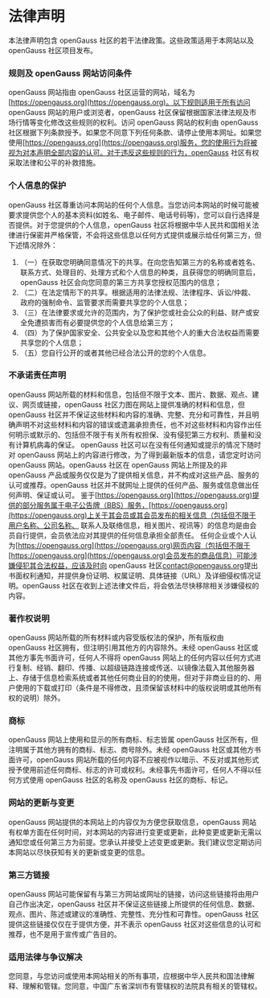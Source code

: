 
# 法律声明


本法律声明包含 openGauss 社区的若干法律政策。这些政策适用于本网站以及 openGauss 社区项目发布。

### 规则及 openGauss 网站访问条件

openGauss 网站指由 openGauss 社区运营的网站，域名为[https://opengauss.org](https://opengauss.org)。以下规则适用于所有访问 openGauss 网站的用户或浏览者，openGauss 社区保留根据国家法律法规及市场行情等变化修改这些规则的权利。访问 openGauss 网站的权利由 openGauss 社区根据下列条款授予。如果您不同意下列任何条款、请停止使用本网址。如果您使用[https://opengauss.org](https://opengauss.org)服务，您的使用行为将被视为对本声明全部内容的认可。对于违反这些规则的行为，openGauss 社区有权采取法律和公平的补救措施。

### 个人信息的保护

openGauss 社区尊重访问本网站的任何个人信息。当您访问本网站的时候可能被要求提供您个人的基本资料(如姓名、电子邮件、电话号码等)，您可以自行选择是否提供。对于您提供的个人信息，openGauss 社区将根据中华人民共和国相关法律进行保密并严格保管，不会将这些信息以任何方式提供或展示给任何第三方，但下述情况除外：

1. （一）在获取您明确同意情况下的共享。在向您告知第三方的名称或者姓名、联系方式、处理目的、处理方式和个人信息的种类，且获得您的明确同意后，openGauss 社区会向您同意的第三方共享您授权范围内的信息；
2. （二）在法定情形下的共享。根据适用的法律法规、法律程序、诉讼/仲裁、政府的强制命令、监管要求而需要共享您的个人信息；
3. （三）在法律要求或允许的范围内，为了保护您或社会公众的利益、财产或安全免遭损害而有必要提供您的个人信息给第三方；
4. （四）为了保护国家安全、公共安全以及您和其他个人的重大合法权益而需要共享您的个人信息；
5. （五）您自行公开的或者其他已经合法公开的您的个人信息。

### 不承诺责任声明

openGauss 网站所载的材料和信息，包括但不限于文本、图片、数据、观点、建议、网页或链接，openGauss 社区力图在网站上提供准确的材料和信息，但 openGauss 社区并不保证这些材料和内容的准确、完整、充分和可靠性，并且明确声明不对这些材料和内容的错误或遗漏承担责任，也不对这些材料和内容作出任何明示或默示的、包括但不限于有关所有权担保、没有侵犯第三方权利、质量和没有计算机病毒的保证。
openGauss 社区可以在没有任何通知或提示的情况下随时对 openGauss 网站上的内容进行修改，为了得到最新版本的信息，请您定时访问 openGauss 网站。openGauss 社区在 openGauss 网站上所提及的非 openGauss 产品或服务仅仅是为了提供相关信息，并不构成对这些产品、服务的认可或推荐。openGauss 社区并不就网址上提供的任何产品、服务或信息做出任何声明、保证或认可。
鉴于[https://opengauss.org](https://opengauss.org)提供的部分服务属于电子公告牌（BBS）服务，[https://opengauss.org](https://opengauss.org)上关于其会员或其会员发布的相关信息（包括但不限于用户名称、公司名称、 联系人及联络信息，相关图片、视讯等）的信息均是由会员自行提供，会员依法应对其提供的任何信息承担全部责任。
任何企业或个人认为[https://opengauss.org](https://opengauss.org)网页内容（包括但不限于[https://opengauss.org](https://opengauss.org)会员发布的商品信息）可能涉嫌侵犯其合法权益，应该及时向 openGauss 社区[contact@opengauss.org](mailto:contact@opengauss.org)提出书面权利通知，并提供身份证明、权属证明、具体链接（URL）及详细侵权情况证明。openGauss 社区在收到上述法律文件后，将会依法尽快移除相关涉嫌侵权的内容。

### 著作权说明

openGauss 网站所载的所有材料或内容受版权法的保护，所有版权由 openGauss 社区拥有，但注明引用其他方的内容除外。未经 openGauss 社区或其他方事先书面许可，任何人不得将 openGauss 网站上的任何内容以任何方式进行复制、经销、翻印、传播、以超级链路连接或传送、以镜像法载入其他服务器上、存储于信息检索系统或者其他任何商业目的的使用，但对于非商业目的的、用户使用的下载或打印（条件是不得修改，且须保留该材料中的版权说明或其他所有权的说明）除外。

### 商标

openGauss 网站上使用和显示的所有商标、标志皆属 openGauss 社区所有，但注明属于其他方拥有的商标、标志、商号除外。未经 openGauss 社区或其他方书面许可，openGauss 网站所载的任何内容不应被视作以暗示、不反对或其他形式授予使用前述任何商标、标志的许可或权利。未经事先书面许可，任何人不得以任何方式使用 openGauss 社区的名称及 openGauss 社区的商标、标记。

### 网站的更新与变更

openGauss 网站提供的本网站上的内容仅为方便您获取信息，openGauss 网站有权单方面在任何时间，对本网站的内容进行变更或更新，此种变更或更新无需以通知您或任何第三方为前提。您承认并接受上述变更或更新。我们建议您定期访问本网站以尽快获知有关的更新或变更的信息。

### 第三方链接

openGauss 网站可能保留有与第三方网站或网址的链接，访问这些链接将由用户自己作出决定，openGauss 社区并不保证这些链接上所提供的任何信息、数据、观点、图片、陈述或建议的准确性、完整性、充分性和可靠性。openGauss 社区提供这些链接仅仅在于提供方便，并不表示 openGauss 社区对这些信息的认可和推荐，也不是用于宣传或广告目的。

### 适用法律与争议解决

您同意，与您访问或使用本网站相关的所有事项，应根据中华人民共和国法律解释、理解和管辖。您同意，中国广东省深圳市有管辖权的法院具有相关的管辖权。

